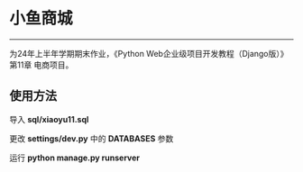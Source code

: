 # 小鱼商城

------

为24年上半年学期期末作业，《Python Web企业级项目开发教程（Django版）》第11章 电商项目。



## 使用方法

导入 **sql/xiaoyu11.sql**

更改 **settings/dev.py** 中的 **DATABASES** 参数

运行 **python manage.py runserver**